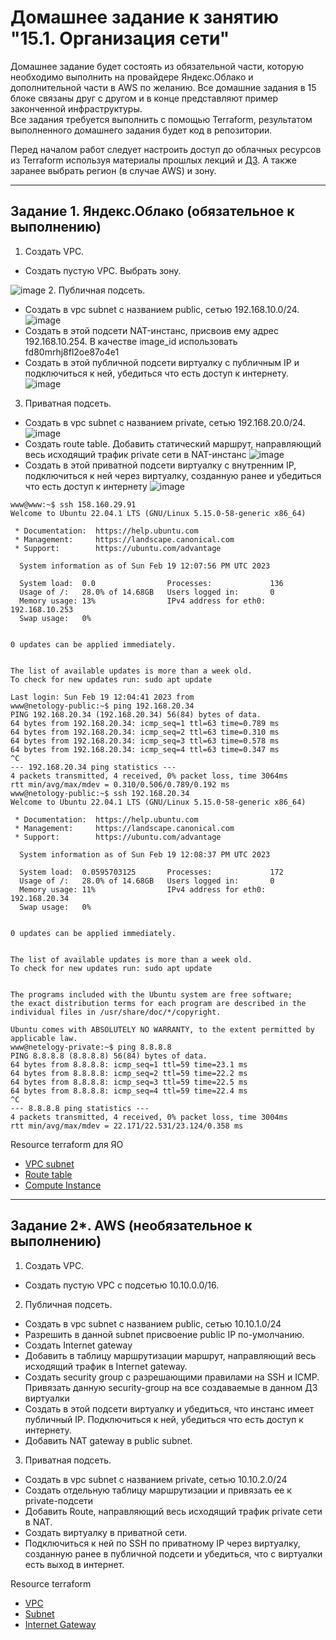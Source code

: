 # Домашнее задание к занятию "15.1. Организация сети"

Домашнее задание будет состоять из обязательной части, которую необходимо выполнить на провайдере Яндекс.Облако и дополнительной части в AWS по желанию. Все домашние задания в 15 блоке связаны друг с другом и в конце представляют пример законченной инфраструктуры.  
Все задания требуется выполнить с помощью Terraform, результатом выполненного домашнего задания будет код в репозитории. 

Перед началом работ следует настроить доступ до облачных ресурсов из Terraform используя материалы прошлых лекций и [ДЗ](https://github.com/netology-code/virt-homeworks/tree/master/07-terraform-02-syntax ). А также заранее выбрать регион (в случае AWS) и зону.

---
## Задание 1. Яндекс.Облако (обязательное к выполнению)

1. Создать VPC.
- Создать пустую VPC. Выбрать зону.

![image](https://user-images.githubusercontent.com/40559167/219947164-09d21675-f803-4e11-a213-82971ad5afca.png)
2. Публичная подсеть.
- Создать в vpc subnet с названием public, сетью 192.168.10.0/24.
![image](https://user-images.githubusercontent.com/40559167/219947184-65a87404-184e-4c97-9e09-206af56742c8.png)
- Создать в этой подсети NAT-инстанс, присвоив ему адрес 192.168.10.254. В качестве image_id использовать fd80mrhj8fl2oe87o4e1
- Создать в этой публичной подсети виртуалку с публичным IP и подключиться к ней, убедиться что есть доступ к интернету.
![image](https://user-images.githubusercontent.com/40559167/219947261-f6b90b0e-170b-4b76-ad91-ecb76d21dc44.png)
3. Приватная подсеть.
- Создать в vpc subnet с названием private, сетью 192.168.20.0/24.
![image](https://user-images.githubusercontent.com/40559167/219947276-96b1f095-aa31-45aa-9582-2a3c6d4cc756.png)
- Создать route table. Добавить статический маршрут, направляющий весь исходящий трафик private сети в NAT-инстанс
![image](https://user-images.githubusercontent.com/40559167/219947336-5885a089-b90f-4444-b170-bb89fba6afad.png)
- Создать в этой приватной подсети виртуалку с внутренним IP, подключиться к ней через виртуалку, созданную ранее и убедиться что есть доступ к интернету
![image](https://user-images.githubusercontent.com/40559167/219947308-24e4cc41-5fb3-49cf-8eed-3335b48b6ff4.png)
```
www@www:~$ ssh 158.160.29.91
Welcome to Ubuntu 22.04.1 LTS (GNU/Linux 5.15.0-58-generic x86_64)

 * Documentation:  https://help.ubuntu.com
 * Management:     https://landscape.canonical.com
 * Support:        https://ubuntu.com/advantage

  System information as of Sun Feb 19 12:07:56 PM UTC 2023

  System load:  0.0                Processes:             136
  Usage of /:   28.0% of 14.68GB   Users logged in:       0
  Memory usage: 13%                IPv4 address for eth0: 192.168.10.253
  Swap usage:   0%


0 updates can be applied immediately.


The list of available updates is more than a week old.
To check for new updates run: sudo apt update

Last login: Sun Feb 19 12:04:41 2023 from 
www@netology-public:~$ ping 192.168.20.34
PING 192.168.20.34 (192.168.20.34) 56(84) bytes of data.
64 bytes from 192.168.20.34: icmp_seq=1 ttl=63 time=0.789 ms
64 bytes from 192.168.20.34: icmp_seq=2 ttl=63 time=0.310 ms
64 bytes from 192.168.20.34: icmp_seq=3 ttl=63 time=0.578 ms
64 bytes from 192.168.20.34: icmp_seq=4 ttl=63 time=0.347 ms
^C
--- 192.168.20.34 ping statistics ---
4 packets transmitted, 4 received, 0% packet loss, time 3064ms
rtt min/avg/max/mdev = 0.310/0.506/0.789/0.192 ms
www@netology-public:~$ ssh 192.168.20.34
Welcome to Ubuntu 22.04.1 LTS (GNU/Linux 5.15.0-58-generic x86_64)

 * Documentation:  https://help.ubuntu.com
 * Management:     https://landscape.canonical.com
 * Support:        https://ubuntu.com/advantage

  System information as of Sun Feb 19 12:08:37 PM UTC 2023

  System load:  0.0595703125       Processes:             172
  Usage of /:   28.0% of 14.68GB   Users logged in:       0
  Memory usage: 11%                IPv4 address for eth0: 192.168.20.34
  Swap usage:   0%


0 updates can be applied immediately.


The list of available updates is more than a week old.
To check for new updates run: sudo apt update


The programs included with the Ubuntu system are free software;
the exact distribution terms for each program are described in the
individual files in /usr/share/doc/*/copyright.

Ubuntu comes with ABSOLUTELY NO WARRANTY, to the extent permitted by
applicable law.
www@netelogy-private:~$ ping 8.8.8.8
PING 8.8.8.8 (8.8.8.8) 56(84) bytes of data.
64 bytes from 8.8.8.8: icmp_seq=1 ttl=59 time=23.1 ms
64 bytes from 8.8.8.8: icmp_seq=2 ttl=59 time=22.2 ms
64 bytes from 8.8.8.8: icmp_seq=3 ttl=59 time=22.5 ms
64 bytes from 8.8.8.8: icmp_seq=4 ttl=59 time=22.4 ms
^C
--- 8.8.8.8 ping statistics ---
4 packets transmitted, 4 received, 0% packet loss, time 3004ms
rtt min/avg/max/mdev = 22.171/22.531/23.124/0.358 ms
```
Resource terraform для ЯО
- [VPC subnet](https://registry.terraform.io/providers/yandex-cloud/yandex/latest/docs/resources/vpc_subnet)
- [Route table](https://registry.terraform.io/providers/yandex-cloud/yandex/latest/docs/resources/vpc_route_table)
- [Compute Instance](https://registry.terraform.io/providers/yandex-cloud/yandex/latest/docs/resources/compute_instance)
---
## Задание 2*. AWS (необязательное к выполнению)

1. Создать VPC.
- Cоздать пустую VPC с подсетью 10.10.0.0/16.
2. Публичная подсеть.
- Создать в vpc subnet с названием public, сетью 10.10.1.0/24
- Разрешить в данной subnet присвоение public IP по-умолчанию. 
- Создать Internet gateway 
- Добавить в таблицу маршрутизации маршрут, направляющий весь исходящий трафик в Internet gateway.
- Создать security group с разрешающими правилами на SSH и ICMP. Привязать данную security-group на все создаваемые в данном ДЗ виртуалки
- Создать в этой подсети виртуалку и убедиться, что инстанс имеет публичный IP. Подключиться к ней, убедиться что есть доступ к интернету.
- Добавить NAT gateway в public subnet.
3. Приватная подсеть.
- Создать в vpc subnet с названием private, сетью 10.10.2.0/24
- Создать отдельную таблицу маршрутизации и привязать ее к private-подсети
- Добавить Route, направляющий весь исходящий трафик private сети в NAT.
- Создать виртуалку в приватной сети.
- Подключиться к ней по SSH по приватному IP через виртуалку, созданную ранее в публичной подсети и убедиться, что с виртуалки есть выход в интернет.

Resource terraform
- [VPC](https://registry.terraform.io/providers/hashicorp/aws/latest/docs/resources/vpc)
- [Subnet](https://registry.terraform.io/providers/hashicorp/aws/latest/docs/resources/subnet)
- [Internet Gateway](https://registry.terraform.io/providers/hashicorp/aws/latest/docs/resources/internet_gateway)
